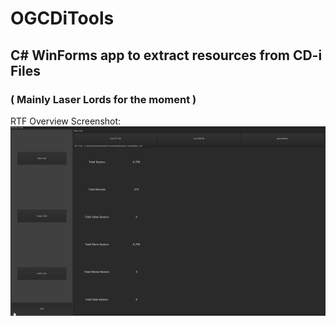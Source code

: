 # OGCDiTools

## C# WinForms app to extract resources from CD-i Files
### ( Mainly Laser Lords for the moment )

RTF Overview Screenshot:
![DataTools_RTFForm](./Desktop/docs/images/RTFForm.png)
